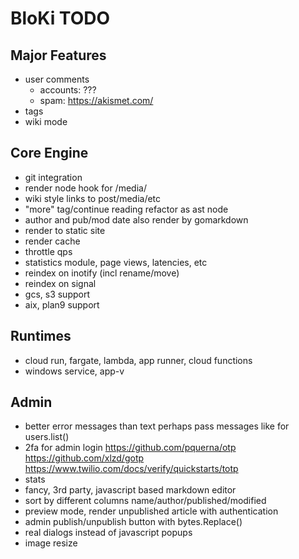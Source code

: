 # BloKi TODO

## Major Features

- user comments
  - accounts: ???
  - spam: https://akismet.com/
- tags
- wiki mode

## Core Engine

- git integration
- render node hook for /media/
- wiki style links to post/media/etc
- "more" tag/continue reading refactor as ast node
- author and pub/mod date also render by gomarkdown
- render to static site
- render cache
- throttle qps
- statistics module, page views, latencies, etc
- reindex on inotify (incl rename/move)
- reindex on signal
- gcs, s3 support
- aix, plan9 support

## Runtimes

- cloud run, fargate, lambda, app runner, cloud functions
- windows service, app-v

## Admin

- better error messages than text
  perhaps pass messages like for users.list()
- 2fa for admin login
  https://github.com/pquerna/otp
  https://github.com/xlzd/gotp
  https://www.twilio.com/docs/verify/quickstarts/totp
- stats
- fancy, 3rd party, javascript based markdown editor
- sort by different columns name/author/published/modified
- preview mode, render unpublished article with authentication
- admin publish/unpublish button with bytes.Replace()
- real dialogs instead of javascript popups
- image resize
